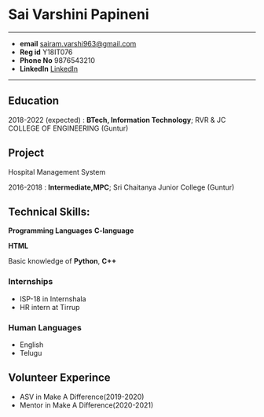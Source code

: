 Sai Varshini Papineni
======================

-------------------     ----------------------------
* **email**                      sairam.varshi963@gmail.com
* **Reg id**                     Y18IT076
* **Phone No**                   9876543210
* **LinkedIn**                   [LinkedIn](https://www.linkedin.com/in/sai-varshini-papineni-09bb3a1b4/)
-------------------     ----------------------------

Education
---------

2018-2022 (expected)
:   **BTech, Information Technology**; RVR & JC COLLEGE OF ENGINEERING (Guntur)

    
**Project**
-------------

   Hospital Management System

2016-2018
:   **Intermediate,MPC**; Sri Chaitanya Junior College (Guntur)

   


Technical Skills: 
--------------------



**Programming Languages**
   **C-language** 


   **HTML** 

   Basic knowledge of **Python**,  **C++**

[ref]: https://github.com/githubuser/superlongprojectname
  
  
### **Internships**
  * ISP-18 in Internshala
  * HR intern at Tirrup


### **Human Languages**
   * English 
   * Telugu
    

## **Volunteer Experince**
   * ASV in Make A Difference(2019-2020)
   * Mentor in Make A Difference(2020-2021)



